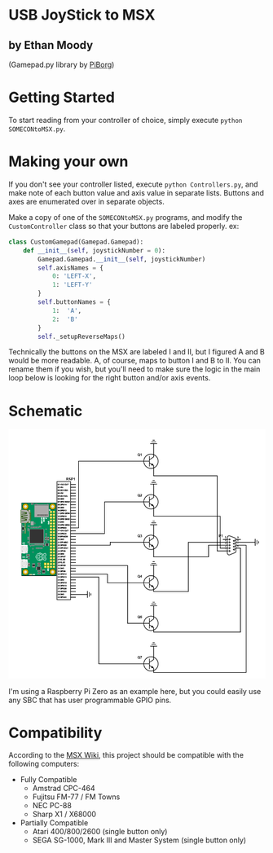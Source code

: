 # USB JoyStick to MSX
## by Ethan Moody
(Gamepad.py library by [PiBorg](https://github.com/PiBorg))

# Getting Started

To start reading from your controller of choice, simply execute `python SOMECONtoMSX.py`.

# Making your own
If you don't see your controller listed, execute `python Controllers.py`, and make note of each button value and axis value in separate lists. Buttons and axes are enumerated over in separate objects.

Make a copy of one of the `SOMECONtoMSX.py` programs, and modify the `CustomController` class so that your buttons are labeled properly. ex:

```python
class CustomGamepad(Gamepad.Gamepad):
    def __init__(self, joystickNumber = 0):
        Gamepad.Gamepad.__init__(self, joystickNumber)
        self.axisNames = {
            0: 'LEFT-X',
            1: 'LEFT-Y'
        }
        self.buttonNames = {
            1:  'A',
            2:  'B'
        }
        self._setupReverseMaps()
```

Technically the buttons on the MSX are labeled I and II, but I figured A and B would be more readable. A, of course, maps to button I and B to II. You can rename them if you wish, but you'll need to make sure the logic in the main loop below is looking for the right button and/or axis events.

# Schematic

![schematic](usbjs-to-msx_schematic.png)

I'm using a Raspberry Pi Zero as an example here, but you could easily use any SBC that has user programmable GPIO pins.

# Compatibility

According to the [MSX Wiki](https://www.msx.org/wiki/General_Purpose_port#Compatibility), this project should be compatible with the following computers:

* Fully Compatible
    * Amstrad CPC-464
    * Fujitsu FM-77 / FM Towns
    * NEC PC-88
    * Sharp X1 / X68000
* Partially Compatible
    * Atari 400/800/2600 (single button only)
    * SEGA SG-1000, Mark III and Master System (single button only)
